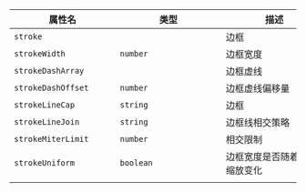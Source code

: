 | <div style="width: 170px">属性名</div> | <div style="width: 170px">类型</div> | <div style="width: 170px">描述</div> | <div style="width: 100px">默认值</div> |
| --- | --- | --- | --- |
| `stroke`           |           | 边框                         | `null`  |      |
| `strokeWidth`      | `number`  | 边框宽度                     | `1`     |      |
| `strokeDashArray`  |           | 边框虚线                     | `null`  |      |
| `strokeDashOffset` | `number`  | 边框虚线偏移量               | `0`     |      |
| `strokeLineCap`    | `string`  | 边框                         | `butt`  |      |
| `strokeLineJoin`   | `string`  | 边框线相交策略               | `miter` |      |
| `strokeMiterLimit` | `number`  | 相交限制                     | `4`     |      |
| `strokeUniform`    | `boolean` | 边框宽度是否随着对象缩放变化 | `false` |      |
|                    |

